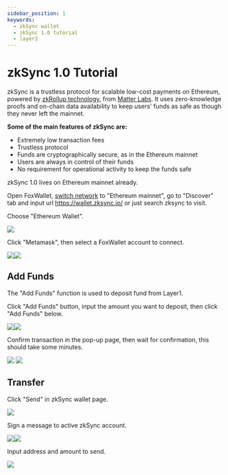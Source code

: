 ```yaml
---
sidebar_position: 1
keywords:
  - zkSync wallet
  - zkSync 1.0 tutorial
  - layer2
---
```


# zkSync 1.0 Tutorial

zkSync is a trustless protocol for scalable low-cost payments on Ethereum, powered by [zkRollup technology](https://docs.zksync.io/userdocs/tech.html#zk-rollup-architecture), from [Matter Labs](https://matter-labs.io/). It uses zero-knowledge proofs and on-chain data availability to keep users' funds as safe as though they never left the mainnet.

**Some of the main features of zkSync are:**
* Extremely low transaction fees
* Trustless protocol
* Funds are cryptographically secure, as in the Ethereum mainnet
* Users are always in control of their funds
* No requirement for operational activity to keep the funds safe

zkSync 1.0 lives on Ethereum mainnet already.

Open FoxWallet, [switch network](../manage-funds.md) to "Ethereum mainnet", go to "Discover" tab and input url https://wallet.zksync.io/ or just search zksync to visit.

Choose "Ethereum Wallet".

![](../img/zksync-3.webp)

Click "Metamask", then select a FoxWallet account to connect.

![](../img/zksync-4.webp)![](../img/zksync-6.webp)


## Add Funds
The "Add Funds" function is used to deposit fund from Layer1.

Click "Add Funds" button, input the amount you want to deposit, then click "Add Funds" below.

![](../img/zksync-7.webp)![](../img/zksync-8.webp)

Confirm transaction in the pop-up page, then wait for confirmation, this should take some minutes.

![](../img/zksync-9.webp) ![](../img/zksync-10.webp)

## Transfer

Click "Send" in zkSync wallet page.

![](../img/zksync-11.webp)

Sign a message to active zkSync account.

![](../img/zksync-12.webp)![](../img/zksync-13.webp)

Input address and amount to send.

![](../img/zksync-14.webp)




